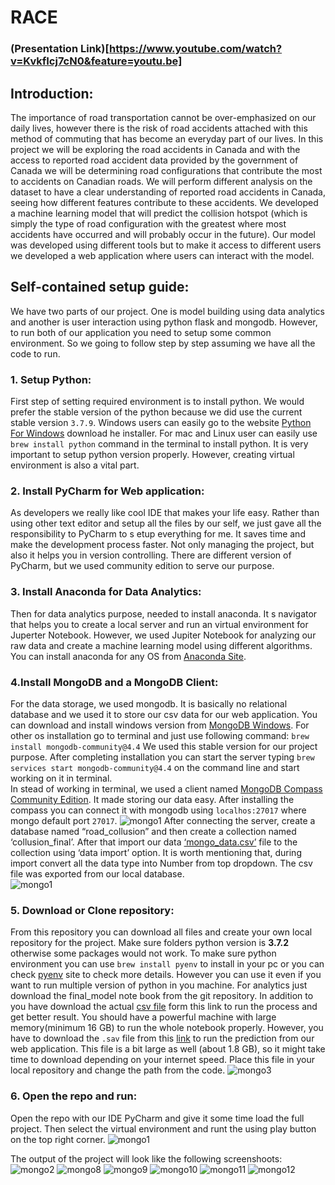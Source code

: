 # RACE

### (Presentation Link)[https://www.youtube.com/watch?v=KvkfIcj7cN0&feature=youtu.be]


## Introduction: 
The importance of road transportation cannot be over-emphasized on our daily lives, however there is the risk of road accidents attached with this method of commuting that has become an everyday part of our lives. In this project we will be exploring the road accidents in Canada and with the access to reported road accident data provided by the government of Canada we will be determining road configurations that contribute the most to accidents on Canadian roads. We will perform different analysis on the dataset to have a clear understanding of reported road accidents in Canada, seeing how different features contribute to these accidents. We developed a machine learning model that will predict the collision hotspot (which is simply the type of road configuration with the greatest where most accidents have occurred and will probably occur in the future). Our model was developed using different tools but to make it access to different users we developed a web application where users can interact with the model.


## Self-contained setup guide:
We have two parts of our project. One is model building using data analytics and another is user interaction using python flask and mongodb. However, to run both of our application you need to setup some common environment. So we going to follow step by step assuming we have all the code to run.

### **1.	Setup Python:** 
First step of setting required environment is to install python. 
We would prefer the stable version of the python because we did use the current stable version `3.7.9`. Windows users can easily go 
to the website [Python For Windows](https://www.python.org/downloads/windows) download he installer. For mac and Linux user 
can easily use 
`brew install python` 
command in the terminal to install python. It is very important to setup python version properly. However, creating virtual environment
is also a vital part. 

### **2.	Install PyCharm for Web application:** 
As developers we really like cool 
IDE that makes your life easy. Rather than using other text editor and setup 
all the files by our self, we just gave all the responsibility to PyCharm to s
etup everything for me. It saves time and make the development process faster. 
Not only managing the project, but also it helps you in version controlling. 
There are different version of PyCharm, but we used community edition to serve our purpose.


### **3. Install Anaconda for Data Analytics:** 
Then for data analytics purpose, needed to install anaconda. It s navigator that helps you to create a 
local server and run an virtual environment for Juperter Notebook. However, we used Jupiter Notebook for analyzing our raw data and create a machine learning model
using different algorithms. You can install anaconda for any OS from [Anaconda Site](https://www.anaconda.com/products/individual). 

### **4.Install MongoDB and a MongoDB Client:** 
For the data storage, we used mongodb. It is basically no relational database and we used it to store our csv 
data for our web application. You can download and install windows version from [MongoDB Windows]( https://docs.mongodb.com/manual/tutorial/install-mongodb-on-windows/). For other os installation go to terminal and just use following command:
`brew install mongodb-community@4.4`
We used this stable version for our project purpose. After completing installation you can start the server typing ` brew services start mongodb-community@4.4 ` on the command line and start working on it in terminal.  
In stead of working in terminal, we used a client named [MongoDB Compass Community Edition]( https://www.mongodb.com/try/download/compass). It made storing our data easy. After installing the compass you can connect it with mongodb using `localhos:27017` where mongo default port `27017`. 
![mongo1](https://github.com/tasrif60/RACE/blob/master/readme_images/mongo1.png)
After connecting the server, create a database named “road_collusion” and then create a collection named ‘collusion_final’. After that import our data [‘mongo_data.csv’](https://www.dropbox.com/s/36nu3yfjeu108js/mongo_data.csv?dl=0) file to the collection using ‘data import’ option. It is worth mentioning that, during import convert all the data type into Number from top dropdown. The csv file was exported from our local database.   
![mongo1](https://github.com/tasrif60/RACE/blob/master/readme_images/mongo2.png)


### 5.	Download or Clone repository:
From this repository you can download all files and create your own local repository for the project. 
Make sure folders python version is **3.7.2** otherwise some packages would not work. To make sure python environment you can use `brew install pyenv` to 
install in your pc or you can check [pyenv]( https://github.com/pyenv/pyenv/wiki) site to check more details. However you can use it even if you want to 
run multiple version of python in you machine. For analytics just download the final_model note book from the git repository. In addition to you have download the actual [csv file](https://www.dropbox.com/s/tksbkn4wvek92by/NCDB_1999_to_2017.csv?dl=0) form this link to run the process and get better result. You should have a powerful machine with large memory(minimum 16 GB) to run the whole notebook properly. However, you have to download the `.sav` file from this [link]() to run the prediction from our web application. This file is a bit large as well (about 1.8 GB), so it might take time to download depending on your internet speed. Place this file in your local repository and change the path from the code.
![mongo3](https://github.com/tasrif60/RACE/blob/master/readme_images/pycharm3.png)

### **6.	Open the repo and run:** 
Open the repo with our IDE PyCharm and  give it some time load the full project. 
Then select the virtual environment and runt the using play button on the top right corner. 
![mongo1](https://github.com/tasrif60/RACE/blob/master/readme_images/pycharm1.png)


The output of the project will look like the following screenshoots:
<br/>
![mongo2](https://github.com/tasrif60/RACE/blob/master/readme_images/app2.png)
![mongo8](https://github.com/tasrif60/RACE/blob/master/readme_images/app1.png)
![mongo9](https://github.com/tasrif60/RACE/blob/master/readme_images/app3.png)
![mongo10](https://github.com/tasrif60/RACE/blob/master/readme_images/app4.png)
![mongo11](https://github.com/tasrif60/RACE/blob/master/readme_images/app5.png)
![mongo12](https://github.com/tasrif60/RACE/blob/master/readme_images/app6.png)





